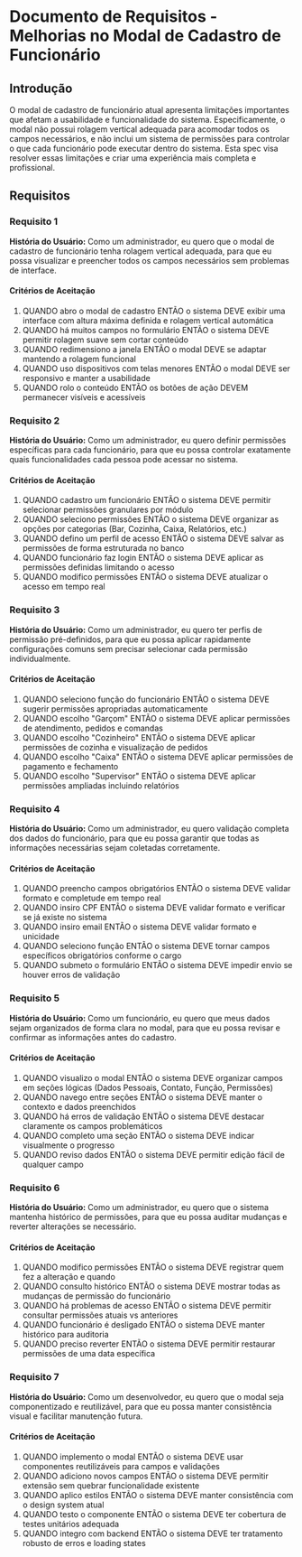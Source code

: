 # Documento de Requisitos - Melhorias no Modal de Cadastro de Funcionário

## Introdução

O modal de cadastro de funcionário atual apresenta limitações importantes que afetam a usabilidade e funcionalidade do sistema. Especificamente, o modal não possui rolagem vertical adequada para acomodar todos os campos necessários, e não inclui um sistema de permissões para controlar o que cada funcionário pode executar dentro do sistema. Esta spec visa resolver essas limitações e criar uma experiência mais completa e profissional.

## Requisitos

### Requisito 1

**História do Usuário:** Como um administrador, eu quero que o modal de cadastro de funcionário tenha rolagem vertical adequada, para que eu possa visualizar e preencher todos os campos necessários sem problemas de interface.

#### Critérios de Aceitação

1. QUANDO abro o modal de cadastro ENTÃO o sistema DEVE exibir uma interface com altura máxima definida e rolagem vertical automática
2. QUANDO há muitos campos no formulário ENTÃO o sistema DEVE permitir rolagem suave sem cortar conteúdo
3. QUANDO redimensiono a janela ENTÃO o modal DEVE se adaptar mantendo a rolagem funcional
4. QUANDO uso dispositivos com telas menores ENTÃO o modal DEVE ser responsivo e manter a usabilidade
5. QUANDO rolo o conteúdo ENTÃO os botões de ação DEVEM permanecer visíveis e acessíveis

### Requisito 2

**História do Usuário:** Como um administrador, eu quero definir permissões específicas para cada funcionário, para que eu possa controlar exatamente quais funcionalidades cada pessoa pode acessar no sistema.

#### Critérios de Aceitação

1. QUANDO cadastro um funcionário ENTÃO o sistema DEVE permitir selecionar permissões granulares por módulo
2. QUANDO seleciono permissões ENTÃO o sistema DEVE organizar as opções por categorias (Bar, Cozinha, Caixa, Relatórios, etc.)
3. QUANDO defino um perfil de acesso ENTÃO o sistema DEVE salvar as permissões de forma estruturada no banco
4. QUANDO funcionário faz login ENTÃO o sistema DEVE aplicar as permissões definidas limitando o acesso
5. QUANDO modifico permissões ENTÃO o sistema DEVE atualizar o acesso em tempo real

### Requisito 3

**História do Usuário:** Como um administrador, eu quero ter perfis de permissão pré-definidos, para que eu possa aplicar rapidamente configurações comuns sem precisar selecionar cada permissão individualmente.

#### Critérios de Aceitação

1. QUANDO seleciono função do funcionário ENTÃO o sistema DEVE sugerir permissões apropriadas automaticamente
2. QUANDO escolho "Garçom" ENTÃO o sistema DEVE aplicar permissões de atendimento, pedidos e comandas
3. QUANDO escolho "Cozinheiro" ENTÃO o sistema DEVE aplicar permissões de cozinha e visualização de pedidos
4. QUANDO escolho "Caixa" ENTÃO o sistema DEVE aplicar permissões de pagamento e fechamento
5. QUANDO escolho "Supervisor" ENTÃO o sistema DEVE aplicar permissões ampliadas incluindo relatórios

### Requisito 4

**História do Usuário:** Como um administrador, eu quero validação completa dos dados do funcionário, para que eu possa garantir que todas as informações necessárias sejam coletadas corretamente.

#### Critérios de Aceitação

1. QUANDO preencho campos obrigatórios ENTÃO o sistema DEVE validar formato e completude em tempo real
2. QUANDO insiro CPF ENTÃO o sistema DEVE validar formato e verificar se já existe no sistema
3. QUANDO insiro email ENTÃO o sistema DEVE validar formato e unicidade
4. QUANDO seleciono função ENTÃO o sistema DEVE tornar campos específicos obrigatórios conforme o cargo
5. QUANDO submeto o formulário ENTÃO o sistema DEVE impedir envio se houver erros de validação

### Requisito 5

**História do Usuário:** Como um funcionário, eu quero que meus dados sejam organizados de forma clara no modal, para que eu possa revisar e confirmar as informações antes do cadastro.

#### Critérios de Aceitação

1. QUANDO visualizo o modal ENTÃO o sistema DEVE organizar campos em seções lógicas (Dados Pessoais, Contato, Função, Permissões)
2. QUANDO navego entre seções ENTÃO o sistema DEVE manter o contexto e dados preenchidos
3. QUANDO há erros de validação ENTÃO o sistema DEVE destacar claramente os campos problemáticos
4. QUANDO completo uma seção ENTÃO o sistema DEVE indicar visualmente o progresso
5. QUANDO reviso dados ENTÃO o sistema DEVE permitir edição fácil de qualquer campo

### Requisito 6

**História do Usuário:** Como um administrador, eu quero que o sistema mantenha histórico de permissões, para que eu possa auditar mudanças e reverter alterações se necessário.

#### Critérios de Aceitação

1. QUANDO modifico permissões ENTÃO o sistema DEVE registrar quem fez a alteração e quando
2. QUANDO consulto histórico ENTÃO o sistema DEVE mostrar todas as mudanças de permissão do funcionário
3. QUANDO há problemas de acesso ENTÃO o sistema DEVE permitir consultar permissões atuais vs anteriores
4. QUANDO funcionário é desligado ENTÃO o sistema DEVE manter histórico para auditoria
5. QUANDO preciso reverter ENTÃO o sistema DEVE permitir restaurar permissões de uma data específica

### Requisito 7

**História do Usuário:** Como um desenvolvedor, eu quero que o modal seja componentizado e reutilizável, para que eu possa manter consistência visual e facilitar manutenção futura.

#### Critérios de Aceitação

1. QUANDO implemento o modal ENTÃO o sistema DEVE usar componentes reutilizáveis para campos e validações
2. QUANDO adiciono novos campos ENTÃO o sistema DEVE permitir extensão sem quebrar funcionalidade existente
3. QUANDO aplico estilos ENTÃO o sistema DEVE manter consistência com o design system atual
4. QUANDO testo o componente ENTÃO o sistema DEVE ter cobertura de testes unitários adequada
5. QUANDO integro com backend ENTÃO o sistema DEVE ter tratamento robusto de erros e loading states